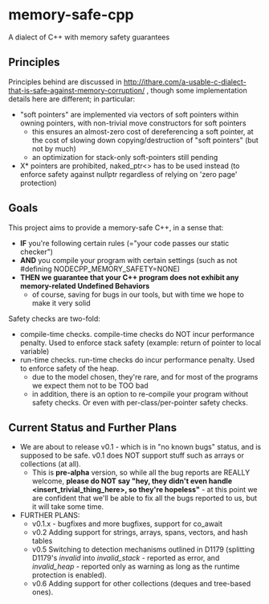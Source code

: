 # memory-safe-cpp
A dialect of C++ with memory safety guarantees

## Principles 

Principles behind are discussed in http://ithare.com/a-usable-c-dialect-that-is-safe-against-memory-corruption/ , 
though some implementation details here are different; in particular:
* "soft pointers" are implemented via vectors of soft pointers within owning pointers, with non-trivial move constructors for soft pointers
  * this ensures an almost-zero cost of dereferencing a soft pointer, at the cost of slowing down copying/destruction of "soft pointers" (but not by much)
  * an optimization for stack-only soft-pointers still pending 
* X* pointers are prohibited, naked_ptr<> has to be used instead (to enforce safety against nullptr regardless of relying on 'zero page' protection)

## Goals

This project aims to provide a memory-safe C++, in a sense that:
* **IF** you're following certain rules (="your code passes our static checker")
* **AND** you compile your program with certain settings (such as not #defining NODECPP_MEMORY_SAFETY=NONE)
* **THEN we guarantee that your C++ program does not exhibit any memory-related Undefined Behaviors**
  * of course, saving for bugs in our tools, but with time we hope to make it very solid

Safety checks are two-fold:
* compile-time checks. compile-time checks do NOT incur performance penalty. Used to enforce stack safety (example: return of pointer to local variable)
* run-time checks. run-time checks do incur performance penalty. Used to enforce safety of the heap. 
  * due to the model chosen, they're rare, and for most of the programs we expect them not to be TOO bad
  * in addition, there is an option to re-compile your program without safety checks. Or even with per-class/per-pointer safety checks.

## Current Status and Further Plans

* We are about to release v0.1 - which is in "no known bugs" status, and is supposed to be safe. v0.1 does NOT support stuff such as arrays or collections (at all).
  * This is **pre-alpha** version, so while all the bug reports are REALLY welcome, **please do NOT say "hey, they didn't even handle <insert_trivial_thing_here>, so they're hopeless"** - at this point we are confident that we'll be able to fix all the bugs reported to us, but it will take some time. 
* FURTHER PLANS: 
  * v0.1.x - bugfixes and more bugfixes, support for co_await
  * v0.2 Adding support for strings, arrays, spans, vectors, and hash tables
  * v0.5 Switching to detection mechanisms outlined in D1179 (splitting D1179's _invalid_ into _invalid_stack_ - reported as error, and _invalid_heap_ - reported only as warning as long as the runtime protection is enabled).
  * v0.6 Adding support for other collections (deques and tree-based ones).
  

